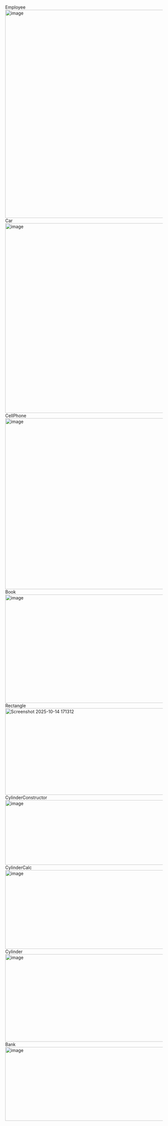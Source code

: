 Employee
<img width="1680" height="666" alt="image" src="https://github.com/user-attachments/assets/0089a886-f9d0-4c6a-bc89-d008a94f2aaf" />
Car 
<img width="1804" height="607" alt="image" src="https://github.com/user-attachments/assets/00b24637-556d-4421-93a3-e9497fc0cbfd" />
CellPhone
<img width="1389" height="547" alt="image" src="https://github.com/user-attachments/assets/9f80aabe-7558-4572-aaa7-7d0c720bf5bc" />
Book
<img width="907" height="347" alt="image" src="https://github.com/user-attachments/assets/33e19c21-9b43-4752-9c60-964160770afb" />
Rectangle
<img width="775" height="277" alt="Screenshot 2025-10-14 171312" src="https://github.com/user-attachments/assets/2233463e-7303-4daa-af31-51073908fb7f" />
CylinderConstructor
<img width="725" height="207" alt="image" src="https://github.com/user-attachments/assets/449c6854-01cf-4965-8459-0dfa41ca06cd" />
CylinderCalc 
<img width="658" height="252" alt="image" src="https://github.com/user-attachments/assets/17dac30e-ecbd-4c65-8bc0-54b5ffda872f" />
 Cylinder 
 <img width="720" height="280" alt="image" src="https://github.com/user-attachments/assets/37127126-449f-4f7b-9cba-af65a02ca40e" />
Bank
<img width="844" height="236" alt="image" src="https://github.com/user-attachments/assets/36e6b0eb-2626-486a-b822-a96971557dea" />



